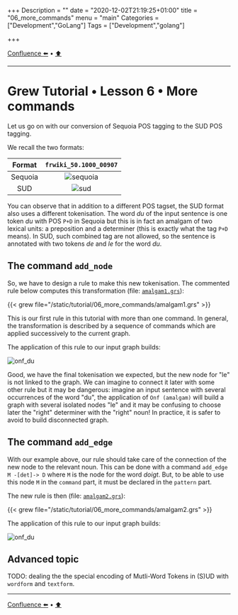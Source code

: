 +++
Description = ""
date = "2020-12-02T21:19:25+01:00"
title = "06_more_commands"
menu = "main"
Categories = ["Development","GoLang"]
Tags = ["Development","golang"]

+++

[Confluence :arrow_left:](../05_confluence) • [:arrow_up:](../top)

---

# Grew Tutorial • Lesson 6 • More commands

Let us go on with our conversion of Sequoia POS tagging to the SUD POS tagging.

We recall the two formats:

| Format | `frwiki_50.1000_00907` |
|:---:|:---:|
| Sequoia | ![sequoia](/tutorial/02_first_rule/_build/frwiki_50.1000_00907.seq.svg) |
| SUD | ![sud](/tutorial/02_first_rule/_build/frwiki_50.1000_00907.sud.svg) |

You can observe that in addition to a different POS tagset, the SUD format also uses a different tokenisation.
The word *du* of the input sentence is one token *du* with POS `P+D` in Sequoia but this is in fact an amalgam of two lexical units: a preposition and a determiner (this is exactly what the tag `P+D` means).
In SUD, such combined tag are not allowed, so the sentence is annotated with two tokens *de* and *le* for the word *du*.

## The command `add_node`

So, we have to design a rule to make this new tokenisation.
The commented rule below computes this transformation (file: [`amalgam1.grs`](/tutorial/06_more_commands/amalgam1.grs)):

{{< grew file="/static/tutorial/06_more_commands/amalgam1.grs" >}}

This is our first rule in this tutorial with more than one command.
In general, the transformation is described by a sequence of commands which are applied successively to the current graph.

The application of this rule to our input graph builds:

![onf_du](/tutorial/06_more_commands/_build/onf_amalgam1.svg)

Good, we have the final tokenisation we expected, but the new node for "le" is not linked to the graph.
We can imagine to connect it later with some other rule but it may be dangerous: imagine an input sentence with several occurrences of the word "du", the application of `Onf (amalgam)` will build a graph with several isolated nodes "le" and it may be confusing to choose later the "right" determiner with the "right" noun!
In practice, it is safer to avoid to build disconnected graph.

## The command `add_edge`

With our example above, our rule should take care of the connection of the new node to the relevant noun.
This can be done with a command `add_edge M -[det]-> D` where `M` is the node for the word *doigt*.
But, to be able to use this node `M` in the `command` part, it must be declared in the `pattern` part.

The new rule is then (file: [`amalgam2.grs`](/tutorial/06_more_commands/amalgam2.grs)):

{{< grew file="/static/tutorial/06_more_commands/amalgam2.grs" >}}

The application of this rule to our input graph builds:

![onf_du](/tutorial/06_more_commands/_build/onf_amalgam2.svg)


## Advanced topic

TODO: dealing the the special encoding of Mutli-Word Tokens in (S)UD with `wordform` and `textform`.



---

[Confluence :arrow_left:](../05_confluence) • [:arrow_up:](../top)
